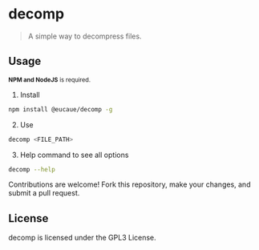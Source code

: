 # decomp

> A simple way to decompress files.

## Usage

<small><strong>NPM and NodeJS</strong> is required.</small>

1. Install

```sh
npm install @eucaue/decomp -g
```

2. Use

```sh
decomp <FILE_PATH>
```

3. Help command to see all options

```sh
decomp --help
```

Contributions are welcome! Fork this repository, make your changes, and submit a pull request.

## License

decomp is licensed under the GPL3 License.
